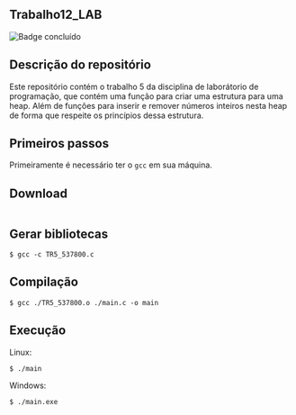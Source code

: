 ## Trabalho12_LAB

![Badge concluído](http://img.shields.io/static/v1?label=STATUS&message=CONCLUÍDO&color=GREEN&style=for-the-badge)

## Descrição do repositório
Este repositório contém o trabalho 5 da disciplina de laborátorio de programação, que contém uma função para criar uma estrutura para uma heap. Além de funções para inserir e remover números inteiros nesta heap de forma que respeite os princípios dessa estrutura.

## Primeiros passos
Primeiramente é necessário ter o `gcc` em sua máquina.

## Download
```

```

## Gerar bibliotecas
```
$ gcc -c TR5_537800.c
```

## Compilação
```
$ gcc ./TR5_537800.o ./main.c -o main
``` 

## Execução
Linux:
```
$ ./main
```

Windows:
```
$ ./main.exe
```
